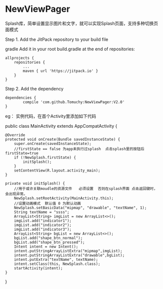 # NewViewPager
Splash库，简单设置显示图片和文字，就可以实现Splash页面，支持多种切换页面模式

Step 1. Add the JitPack repository to your build file

gradle
Add it in your root build.gradle at the end of repositories:

	allprojects {
		repositories {
			...
			maven { url 'https://jitpack.io' }
		}
	}

Step 2. Add the dependency

	dependencies {
	        compile 'com.github.Tomuchy:NewViewPager:V2.0'
	}

eg：
实例代码，在首个Activity里添加如下代码


public class MainActivity extends AppCompatActivity {

    @Override
    protected void onCreate(Bundle savedInstanceState) {
        super.onCreate(savedInstanceState);
        //firstState == false 为app未执行过splash  点击splash里的按钮后  firstState=true
        if (!NewSplash.firstState) {
            initSplash();
        }
        setContentView(R.layout.activity_main);
    }

    private void initSplash() {
        //用于或许关联moudle的资源文件   必须设置  否则在splash界面 点击返回键时，会出现异常。
        NewSplash.setRootActivity(MainActivity.this);
        //设置动画模式  默认值 0 为默认动画
        NewSplash.setBasicData("mipmap", "drawable", "textName", 1);
        String textName = "ssss";
        ArrayList<String> imgList = new ArrayList<>();
        imgList.add("indicator1");
        imgList.add("indicator2");
        imgList.add("indicator3");
        ArrayList<String> bgList = new ArrayList<>();
        bgList.add("shape_btn_normal");
        bgList.add("shape_btn_pressed");
        Intent intent = new Intent();
        intent.putStringArrayListExtra("mipmap",imgList);
        intent.putStringArrayListExtra("drawable",bgList);
        intent.putExtra("textName", textName);
        intent.setClass(this, NewSplash.class);
        startActivity(intent);
    }

}
